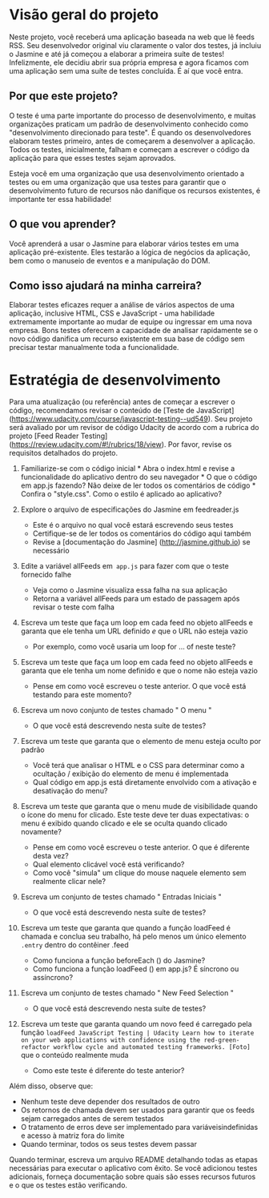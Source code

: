# Visão geral do projeto

Neste projeto, você receberá uma aplicação baseada na web que lê feeds RSS. Seu desenvolvedor original viu claramente o valor dos testes, já incluiu o Jasmine e até já começou a elaborar a primeira suíte de testes! Infelizmente, ele decidiu abrir sua própria empresa e agora ficamos com uma aplicação sem uma suíte de testes concluída. É aí que você entra.


## Por que este projeto?
O teste é uma parte importante do processo de desenvolvimento, e muitas organizações praticam um padrão de desenvolvimento conhecido como \"desenvolvimento direcionado para teste\". É quando os desenvolvedores elaboram testes primeiro, antes de começarem a desenvolver a aplicação. Todos os testes, inicialmente, falham e começam a escrever o código da aplicação para que esses testes sejam aprovados.

Esteja você em uma organização que usa desenvolvimento orientado a testes ou em uma organização que usa testes para garantir que o desenvolvimento futuro de recursos não danifique os recursos existentes, é importante ter essa habilidade!


## O que vou aprender?

Você aprenderá a usar o Jasmine para elaborar vários testes em uma aplicação pré-existente. Eles testarão a lógica de negócios da aplicação, bem como o manuseio de eventos e a manipulação do DOM.


## Como isso ajudará na minha carreira?

Elaborar testes eficazes requer a análise de vários aspectos de uma aplicação, inclusive HTML, CSS e JavaScript - uma habilidade extremamente importante ao mudar de equipe ou ingressar em uma nova empresa.
Bons testes oferecem a capacidade de analisar rapidamente se o novo código danifica um recurso existente em sua base de código sem precisar testar manualmente toda a funcionalidade.


# Estratégia de desenvolvimento

Para uma atualização (ou referência) antes de começar a escrever o código, recomendamos revisar o conteúdo de [Teste de JavaScript] (https://www.udacity.com/course/javascript-testing--ud549). Seu projeto será avaliado por um revisor de código Udacity de acordo com a rubrica do projeto [Feed Reader Testing] (https://review.udacity.com/#!/rubrics/18/view). Por favor, revise os requisitos detalhados do projeto.  
  
  
  
  1. Familiarize-se com o código inicial
    * Abra o index.html e revise a funcionalidade do aplicativo dentro do seu navegador
    * O que o código em app.js fazendo? Não deixe de ler todos os comentários de código
    * Confira o "style.css". Como o estilo é aplicado ao aplicativo?

2. Explore o arquivo de especificações do Jasmine em feedreader.js
    * Este é o arquivo no qual você estará escrevendo seus testes
    * Certifique-se de ler todos os comentários do código aqui também
    * Revise a [documentação do Jasmine] (http://jasmine.github.io) se necessário

3. Edite a variável allFeeds em` app.js` para fazer com que o teste fornecido falhe
    * Veja como o Jasmine visualiza essa falha na sua aplicação
    * Retorna a variável allFeeds para um estado de passagem após revisar o teste com falha

4. Escreva um teste que faça um loop em cada feed no objeto allFeeds e garanta que ele tenha um URL definido _e_ que o URL não esteja vazio
    * Por exemplo, como você usaria um loop for ... of neste teste?

5. Escreva um teste que faça um loop em cada feed no objeto allFeeds e garanta que ele tenha um nome definido e que o nome não esteja vazio
    * Pense em como você escreveu o teste anterior. O que você está testando para este momento?

6. Escreva um novo conjunto de testes chamado " O menu "
    * O que você está descrevendo nesta suíte de testes?

7. Escreva um teste que garanta que o elemento de menu esteja oculto por padrão
    * Você terá que analisar o HTML e o CSS para determinar como a ocultação / exibição do elemento de menu é implementada
    * Qual código em app.js está diretamente envolvido com a ativação e desativação do menu?

8. Escreva um teste que garanta que o menu mude de visibilidade quando o ícone do menu for clicado. Este teste deve ter duas expectativas: o menu é exibido quando clicado e ele se oculta quando clicado novamente?
    * Pense em como você escreveu o teste anterior. O que é diferente desta vez?
    * Qual elemento clicável você está verificando?
    * Como você "simula" um clique do mouse naquele elemento sem realmente clicar nele?

9. Escreva um conjunto de testes chamado " Entradas Iniciais "
    * O que você está descrevendo nesta suíte de testes?

10. Escreva um teste que garanta que quando a função loadFeed é chamada e conclua seu trabalho, há pelo menos um único elemento` .entry` dentro do contêiner .feed
    * Como funciona a função beforeEach () do Jasmine?
    * Como funciona a função loadFeed () em app.js? É síncrono ou assíncrono?

11. Escreva um conjunto de testes chamado " New Feed Selection "
    * O que você está descrevendo nesta suíte de testes?

12. Escreva um teste que garanta quando um novo feed é carregado pela função `loadFeed
JavaScript Testing | Udacity
Learn how to iterate on your web applications with confidence using the red-green-refactor workflow cycle and automated testing frameworks.
[Foto]
` que o conteúdo realmente muda
    * Como este teste é diferente do teste anterior?

Além disso, observe que:

 * Nenhum teste deve depender dos resultados de outro
 * Os retornos de chamada devem ser usados ​​para garantir que os feeds sejam carregados antes de serem testados
 * O tratamento de erros deve ser implementado para variáveis ​​indefinidas e acesso à matriz fora do limite
 * Quando terminar, todos os seus testes devem passar

Quando terminar, escreva um arquivo README detalhando todas as etapas necessárias para executar o aplicativo com êxito. Se você adicionou testes adicionais, forneça documentação sobre quais são esses recursos futuros e o que os testes estão verificando.



